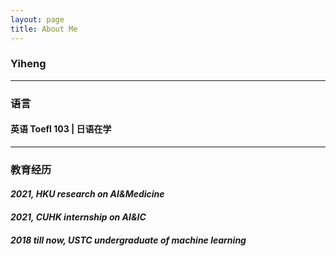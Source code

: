 ```yaml
---
layout: page
title: About Me
---
```


### Yiheng

------

### **语言**

#### 英语  Toefl 103  |  日语在学

------

### **教育经历**

#### *2021, HKU research on AI&Medicine*

#### *2021, CUHK internship on AI&IC*

#### *2018 till now, USTC undergraduate of machine learning*

